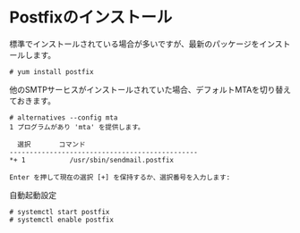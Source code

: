 # Postfixのインストール
標準でインストールされている場合が多いですが、最新のパッケージをインストールします。  

```
# yum install postfix
```

他のSMTPサーヒスがインストールされていた場合、デフォルトMTAを切り替えておきます。  

```
# alternatives --config mta
1 プログラムがあり 'mta' を提供します。

  選択       コマンド
-----------------------------------------------
*+ 1           /usr/sbin/sendmail.postfix

Enter を押して現在の選択 [+] を保持するか、選択番号を入力します:
```

自動起動設定  

```
# systemctl start postfix
# systemctl enable postfix
```
